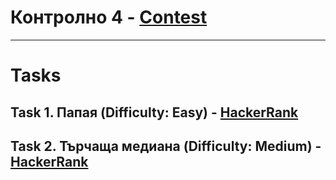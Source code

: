 # Контролно 4 - [Contest](<https://www.hackerrank.com/contests/sda-20232024-test-4/challenges>)

---

# Tasks

## Task 1. Папая (Difficulty: Easy) - [HackerRank](<https://www.hackerrank.com/contests/sda-20232024-test-4/challenges/challenge-4446>)

## Task 2. Търчаща медиана (Difficulty: Medium) - [HackerRank](<https://www.hackerrank.com/contests/sda-20232024-test-4/challenges/challenge-4442>)

